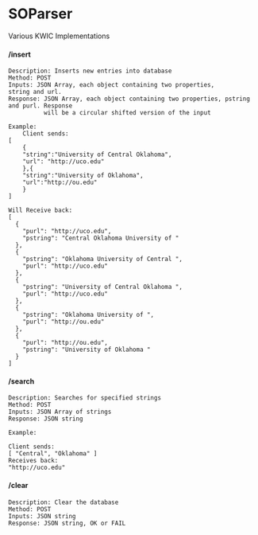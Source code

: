 # SOParser
Various KWIC Implementations

#### /insert
	Description: Inserts new entries into database
	Method: POST
	Inputs: JSON Array, each object containing two properties, 
	string and url.
	Response: JSON Array, each object containing two properties, pstring and purl. Response 
	          will be a circular shifted version of the input

	Example: 
		Client sends: 
	[
		{
		"string":"University of Central Oklahoma",
		"url": "http://uco.edu"
		},{
		"string":"University of Oklahoma",
		"url":"http://ou.edu"
		}
	]

	Will Receive back:
	[
	  {
		"purl": "http://uco.edu",
		"pstring": "Central Oklahoma University of "
	  },
	  {
		"pstring": "Oklahoma University of Central ",
		"purl": "http://uco.edu"
	  },
	  {
		"pstring": "University of Central Oklahoma ",
		"purl": "http://uco.edu"
	  },
	  {
		"pstring": "Oklahoma University of ",
		"purl": "http://ou.edu"
	  },
	  {
		"purl": "http://ou.edu",
		"pstring": "University of Oklahoma "
	  }
	]
    
									    

#### /search
	Description: Searches for specified strings
	Method: POST
	Inputs: JSON Array of strings
	Response: JSON string

	Example:

	Client sends: 
	[ "Central", "Oklahoma" ]
	Receives back:
	"http://uco.edu"

	
#### /clear
	Description: Clear the database
	Method: POST
	Inputs: JSON string 
	Response: JSON string, OK or FAIL
